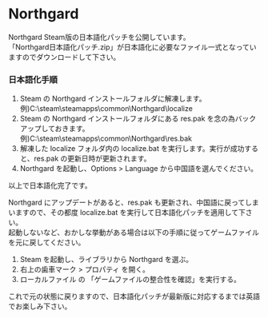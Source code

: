 # Northgard
Northgard Steam版の日本語化パッチを公開しています。<br />
「Northgard日本語化パッチ.zip」が日本語化に必要なファイル一式となっていますのでダウンロードして下さい。<br />
### 日本語化手順
1. Steam の Northgard インストールフォルダに解凍します。例)C:\steam\steamapps\common\Northgard\localize
2. Steam の Northgard インストールフォルダにある res.pak を念の為バックアップしておきます。例)C:\steam\steamapps\common\Northgard\res.bak
3. 解凍した localize フォルダ内の localize.bat を実行します。実行が成功すると、res.pak の更新日時が更新されます。
4. Northgard を起動し、Options > Language から中国語を選んでください。

以上で日本語化完了です。<br/>

Northgard にアップデートがあると、res.pak も更新され、中国語に戻ってしまいますので、その都度 localize.bat を実行して日本語化パッチを適用して下さい。<br/>
起動しないなど、おかしな挙動がある場合は以下の手順に従ってゲームファイルを元に戻してください。
1. Steam を起動し、ライブラリから Northgard を選ぶ。
2. 右上の歯車マーク > プロパティ を開く。
3. ローカルファイル の 「ゲームファイルの整合性を確認」を実行する。

これで元の状態に戻りますので、日本語化パッチが最新版に対応するまでは英語でお楽しみ下さい。
